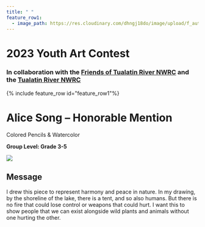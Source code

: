 ```yaml
---
title: " "
feature_row1:
  - image_path: https://res.cloudinary.com/dhngj18do/image/upload/f_auto,q_auto/v1/images/artcontest/ribbon_hm
---
```


# 2023 Youth Art Contest

### In collaboration with the [Friends of Tualatin River NWRC](https://fotr.wildapricot.org/) and the [Tualatin River NWRC](https://www.fws.gov/refuge/Tualatin_River/)

{% include feature_row id="feature_row1"%}

# Alice Song – Honorable Mention  
Colored Pencils & Watercolor  

**Group Level: Grade 3-5**  

![](https://res.cloudinary.com/dhngj18do/image/upload/f_auto,q_auto/v1/images/artcontest/2023_grp3_hm_large)

## Message

I drew this piece to represent harmony and peace in nature. In my drawing, by the shoreline of the lake, there is a tent, and so also humans. But there is no fire that could lose control or weapons that could hurt. I want this to show people that we can exist alongside wild plants and animals without one hurting the other.
